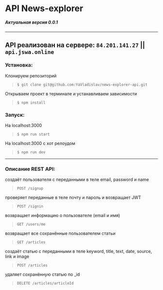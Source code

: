 # API News-explorer
##### Актуальная версия 0.0.1
---
API реализован на сервере:
`84.201.141.27` || `api.jswa.online`
---
### Установка:
Клонируем репозиторий
>`$ git clone git@github.com:YaVladislav/news-explorer-api.git`

Открываем проект в терминале и устанавливаем зависимости
>`$ npm install`

### Запуск:
На localhost:3000
>`$ npm run start`

На localhost:3000 с хот релоудом
>`$ npm run dev`

---
### Описание REST API:

создаёт пользователя с переданными в теле email, password и name
>`POST /signup`

проверяет переданные в теле почту и пароль и возвращает JWT
>`POST /signin`

возвращает информацию о пользователе (email и имя)
>`GET /users/me`

возвращает все сохранённые пользователем статьи
>`GET /articles`

создаёт статью с переданными в теле keyword, title, text, date, source, link и image
>`POST /articles`

удаляет сохранённую статью  по _id
>`DELETE /articles/articleId`